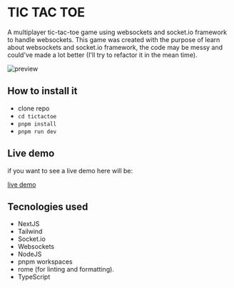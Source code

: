 # TIC TAC TOE

A multiplayer tic-tac-toe game using websockets and socket.io framework to handle websockets.
This game was created with the purpose of learn about websockets and socket.io framework, the code may be messy and could've made a lot better (I'll try to refactor it in the mean time).

![preview](https://storage.cloudconvert.com/tasks/b827ee27-c54a-4b13-8680-eb7a173d10fd/Grabacio%CC%81n%20de%20pantalla%202023-08-18%20a%20la%28s%29%2023.46.05.gif?AWSAccessKeyId=cloudconvert-production&Expires=1692503370&Signature=vu2I8nWf%2FE5TVTrhvetpGXd2SFg%3D&response-content-disposition=attachment%3B%20filename%3D%22Grabacio%3Fn%20de%20pantalla%202023-08-18%20a%20la%28s%29%2023.46.05.gif%22%3B%20filename%2A%3DUTF-8%27%27Grabacio%25CC%2581n%2520de%2520pantalla%25202023-08-18%2520a%2520la%2528s%2529%252023.46.05.gif&response-content-type=image%2Fgif)

## How to install it
 
- clone repo
- `cd tictactoe`
- `pnpm install`
- `pnpm run dev`

## Live demo

if you want to see a live demo here will be:
    
[live demo](http://notdeployedyet.sorry)

## Tecnologies used

- NextJS
- Tailwind
- Socket.io
- Websockets
- NodeJS
- pnpm workspaces
- rome (for linting and formatting).
- TypeScript
